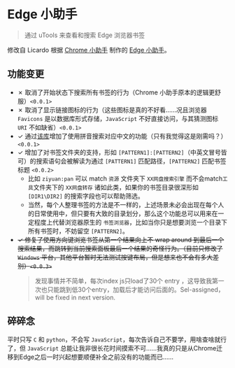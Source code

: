 # Edge 小助手

> 通过 uTools 来查看和搜索 Edge 浏览器书签

修改自 Licardo 根据 [Chrome 小助手](https://github.com/in3102/utools-chrome_helper) 制作的 [Edge 小助手](https://github.com/L1cardo/Edge-Helper-uTools)。

## 功能变更

+ ✗ 取消了开始状态下搜索所有书签的行为（Chrome 小助手原本的逻辑更舒服）`<0.0.1>`
+ ✗ 取消了显示链接图标的行为（这些图标是真的不好看……况且浏览器 `Favicons` 是以数据库形式存储，`JavaScript` 不好直接访问，与其猜测图标 `URI` 不如缺省）`<0.0.1>`
+ ✓ 通过[该库](https://github.com/sxei/pinyinjs)增加了使用拼音搜索对应中文的功能（只有我觉得这是刚需吗？）`<0.0.1>`
+ ✓ 增加了对书签文件夹的支持，形如 `[PATTERN1]:[PATTERN2]`（中英文冒号皆可）的搜索语句会被解读为通过 `[PATTERN1]` 匹配路径，`[PATTERN2]` 匹配书签标题 `<0.0.2>`
    + 比如 `ziyuan:pan` 可以 match `资源` 文件夹下 `XX网盘搜索引擎` 而不会match`工具`文件夹下的 `XX网盘转存` 诸如此类，如果你的书签目录很深形如 `[DIR1\DIR2]` 的搜索字段也可以帮助筛选。
    + 当然，每个人整理书签的方法是不一样的，上述场景未必会出现在每个人的日常使用中，但只要有大致的目录划分，那么这个功能总可以用来在一定程度上代替浏览器原生的 `书签浏览器`，比如当你只是想要浏览一个目录下所有书签时，不妨留空 `[PATTERN2]`。
+ ~~✓ 修复了使用方向键浏览书签从第一个结果向上不 wrap around 到最后一个搜索结果，而跳转到当前搜索面板最后一个结果的奇怪行为。（目前只修改了 `Windows` 平台，其他平台暂时无法测试按键布局，但是想来也不会有多大差别）`<0.0.3>`~~
    > 发现事情并不简单，每次index js只load了30个 entry ，这导致我第一次也只能跳到低30个entry，加载后才能访问后面的。Sel-assigned，will be fixed in next version.


## 碎碎念

平时只写 `C` 和 `python`，不会写 `JavaScript`，每次告诉自己不要学，用啥查啥就行了，但 `JavaScript` 总能让我非很长花时间摸索不可……我真的只是从Chrome迁移到Edge之后一时兴起想要顺便补全之前没有的功能而已……